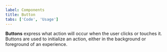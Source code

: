 ```yaml
---
label: Components
title: Button
tabs: ['Code', 'Usage']
---
```


**Buttons** express what action will occur when the user clicks or touches it. Buttons are used to initialize an action, either in the background or foreground of an experience.

<component 
    name="Primary Button"
    component="button"
    variation="button--primary" 
    experimental="true"
    >
</component>
<component 
    name="Secondary Button"
    component="button"
    variation="button--secondary" 
    experimental="true"
    >
</component>
<component 
    name="Tertiary Button"
    component="button"
    variation="button--tertiary" 
    experimental="true"
    >
</component>
<component 
    name="Ghost Button"
    component="button"
    variation="button--ghost" 
    experimental="true"
    >
</component>
<component 
    name="Danger button"
    component="button"
    variation="button--danger--primary" 
    experimental="true"
    >
</component>
<component 
    name="Small Primary button"
    component="button"
    variation="button--primary--small" 
    experimental="true"
    >
</component>
<component 
    name="Small secondary button"
    component="button"
    variation="button--secondary--small" 
    experimental="true"
    >
</component>
<component 
    name="Small tertiary button"
    component="button"
    variation="button--tertiary--small" 
    experimental="true"
    >
</component>
<component 
    name="Small ghost button"
    component="button"
    variation="button--ghost--small" 
    experimental="true"
    >
</component>
<component 
    name="Small danger button"
    component="button"
    variation="button--danger--primary--small" 
    experimental="true"
    >
</component>
<component-docs component="button" experimental="true"></component-docs>
